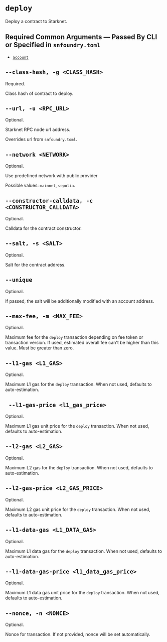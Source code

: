 # `deploy`
Deploy a contract to Starknet.

## Required Common Arguments — Passed By CLI or Specified in `snfoundry.toml`

* [`account`](./common.md#--account--a-account_name)

## `--class-hash, -g <CLASS_HASH>`
Required.

Class hash of contract to deploy.

## `--url, -u <RPC_URL>`
Optional.

Starknet RPC node url address.

Overrides url from `snfoundry.toml`.

## `--network <NETWORK>`
Optional.

Use predefined network with public provider

Possible values: `mainnet`, `sepolia`.

## `--constructor-calldata, -c <CONSTRUCTOR_CALLDATA>`
Optional.

Calldata for the contract constructor.

## `--salt, -s <SALT>`
Optional.

Salt for the contract address.

## `--unique`
Optional.

If passed, the salt will be additionally modified with an account address.

## `--max-fee, -m <MAX_FEE>`
Optional.

Maximum fee for the `deploy` transaction depending on fee token or transaction version. If used, estimated overall fee can't be higher than this value. Must be greater than zero.

## `--l1-gas <L1_GAS>`
Optional.

Maximum L1 gas for the `deploy` transaction. When not used, defaults to auto-estimation.

## ` --l1-gas-price <l1_gas_price>`
Optional.

Maximum L1 gas unit price for the `deploy` transaction. When not used, defaults to auto-estimation.

## `--l2-gas <L2_GAS>`
Optional.

Maximum L2 gas for the `deploy` transaction. When not used, defaults to auto-estimation.

## `--l2-gas-price <L2_GAS_PRICE>`
Optional.

Maximum L2 gas unit price for the `deploy` transaction. When not used, defaults to auto-estimation.

## `--l1-data-gas <L1_DATA_GAS>`
Optional.

Maximum L1 data gas for the `deploy` transaction. When not used, defaults to auto-estimation.

## `--l1-data-gas-price <l1_data_gas_price>`
Optional.

Maximum L1 data gas unit price for the `deploy` transaction. When not used, defaults to auto-estimation.

## `--nonce, -n <NONCE>`
Optional.

Nonce for transaction. If not provided, nonce will be set automatically.
